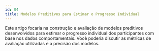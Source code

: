 ```yaml
---
id: 04
title: Modelos Preditivos para Estimar o Progresso Individual
---
```


Este artigo focaria na construção e avaliação de modelos preditivos desenvolvidos para estimar o progresso individual dos participantes com base nos dados comportamentais. Você poderia discutir as métricas de avaliação utilizadas e a precisão dos modelos.